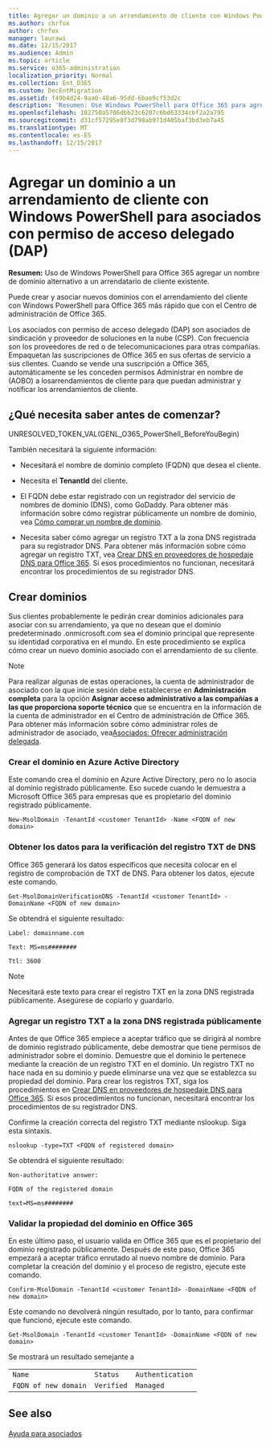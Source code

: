 ```yaml
---
title: Agregar un dominio a un arrendamiento de cliente con Windows PowerShell para asociados con permiso de acceso delegado (DAP)
ms.author: chrfox
author: chrfox
manager: laurawi
ms.date: 12/15/2017
ms.audience: Admin
ms.topic: article
ms.service: o365-administration
localization_priority: Normal
ms.collection: Ent_O365
ms.custom: DecEntMigration
ms.assetid: f49b4d24-9aa0-48a6-95dd-6bae9cf53d2c
description: 'Resumen: Use Windows PowerShell para Office 365 para agregar un nombre de dominio alternativo a un inquilino de cliente existente.'
ms.openlocfilehash: 182750a5706dbb23c6207c6bd63334cbf2a2a795
ms.sourcegitcommit: d31cf57295e8f3d798ab971d405baf3bd3eb7a45
ms.translationtype: MT
ms.contentlocale: es-ES
ms.lasthandoff: 12/15/2017
---
```

# <a name="add-a-domain-to-a-client-tenancy-with-windows-powershell-for-delegated-access-permission-dap-partners"></a>Agregar un dominio a un arrendamiento de cliente con Windows PowerShell para asociados con permiso de acceso delegado (DAP)

 **Resumen:** Uso de Windows PowerShell para Office 365 agregar un nombre de dominio alternativo a un arrendatario de cliente existente.
  
Puede crear y asociar nuevos dominios con el arrendamiento del cliente con Windows PowerShell para Office 365 más rápido que con el Centro de administración de Office 365.
  
Los asociados con permiso de acceso delegado (DAP) son asociados de sindicación y proveedor de soluciones en la nube (CSP). Con frecuencia son los proveedores de red o de telecomunicaciones para otras compañías. Empaquetan las suscripciones de Office 365 en sus ofertas de servicio a sus clientes. Cuando se vende una suscripción a Office 365, automáticamente se les conceden permisos Administrar en nombre de (AOBO) a losarrendamientos de cliente para que puedan administrar y notificar los arrendamientos de cliente.
## <a name="what-do-you-need-to-know-before-you-begin"></a>¿Qué necesita saber antes de comenzar?

UNRESOLVED_TOKEN_VAL(GENL_O365_PowerShell_BeforeYouBegin)
  
También necesitará la siguiente información:
  
- Necesitará el nombre de dominio completo (FQDN) que desea el cliente.
    
- Necesita el **TenantId** del cliente.
    
- El FQDN debe estar registrado con un registrador del servicio de nombres de dominio (DNS), como GoDaddy. Para obtener más información sobre cómo registrar públicamente un nombre de dominio, vea [Cómo comprar un nombre de dominio](https://go.microsoft.com/fwlink/p/?LinkId=532541).
    
- Necesita saber cómo agregar un registro TXT a la zona DNS registrada para su registrador DNS. Para obtener más información sobre cómo agregar un registro TXT, vea [Crear DNS en proveedores de hospedaje DNS para Office 365](https://go.microsoft.com/fwlink/p/?LinkId=532542). Si esos procedimientos no funcionan, necesitará encontrar los procedimientos de su registrador DNS.
    
## <a name="create-domains"></a>Crear dominios

 Sus clientes probablemente le pedirán crear dominios adicionales para asociar con su arrendamiento, ya que no desean que el dominio predeterminado <domain>.onmicrosoft.com sea el dominio principal que represente su identidad corporativa en el mundo. En este procedimiento se explica cómo crear un nuevo dominio asociado con el arrendamiento de su cliente.
  
> [!NOTE]
> Para realizar algunas de estas operaciones, la cuenta de administrador de asociado con la que inicie sesión debe establecerse en **Administración completa** para la opción **Asignar acceso administrativo a las compañías a las que proporciona soporte técnico** que se encuentra en la información de la cuenta de administrador en el Centro de administración de Office 365. Para obtener más información sobre cómo administrar roles de administrador de asociado, vea[Asociados: Ofrecer administración delegada](https://go.microsoft.com/fwlink/p/?LinkId=532435). 
  
### <a name="create-the-domain-in-azure-active-directory"></a>Crear el dominio en Azure Active Directory

Este comando crea el dominio en Azure Active Directory, pero no lo asocia al dominio registrado públicamente. Eso sucede cuando le demuestra a Microsoft Office 365 para empresas que es propietario del dominio registrado públicamente.
  
```
New-MsolDomain -TenantId <customer TenantId> -Name <FQDN of new domain>
```

### <a name="get-the-data-for-the-dns-txt-verification-record"></a>Obtener los datos para la verificación del registro TXT de DNS

 Office 365 generará los datos específicos que necesita colocar en el registro de comprobación de TXT de DNS. Para obtener los datos, ejecute este comando.
  
```
Get-MsolDomainVerificationDNS -TenantId <customer TenantId> -DomainName <FQDN of new domain>
```

Se obtendrá el siguiente resultado:
  
 `Label: domainname.com`
  
 `Text: MS=ms########`
  
 `Ttl: 3600`
  
> [!NOTE]
> Necesitará este texto para crear el registro TXT en la zona DNS registrada públicamente. Asegúrese de copiarlo y guardarlo. 
  
### <a name="add-a-txt-record-to-the-publically-registered-dns-zone"></a>Agregar un registro TXT a la zona DNS registrada públicamente

Antes de que Office 365 empiece a aceptar tráfico que se dirigirá al nombre de dominio registrado públicamente, debe demostrar que tiene permisos de administrador sobre el dominio. Demuestre que el dominio le pertenece mediante la creación de un registro TXT en el dominio. Un registro TXT no hace nada en su dominio y puede eliminarse una vez que se establezca su propiedad del dominio. Para crear los registros TXT, siga los procedimientos en [Crear DNS en proveedores de hospedaje DNS para Office 365](https://go.microsoft.com/fwlink/p/?LinkId=532542). Si esos procedimientos no funcionan, necesitará encontrar los procedimientos de su registrador DNS.
  
Confirme la creación correcta del registro TXT mediante nslookup. Siga esta sintaxis.
  
```
nslookup -type=TXT <FQDN of registered domain>
```

Se obtendrá el siguiente resultado:
  
 `Non-authoritative answer:`
  
 `FQDN of the registered domain`
  
 `text=MS=ms########`
  
### <a name="validate-domain-ownership-in-office-365"></a>Validar la propiedad del dominio en Office 365

En este último paso, el usuario valida en Office 365 que es el propietario del dominio registrado públicamente. Después de este paso, Office 365 empezará a aceptar tráfico enrutado al nuevo nombre de dominio. Para completar la creación del dominio y el proceso de registro, ejecute este comando. 
  
```
Confirm-MsolDomain -TenantId <customer TenantId> -DomainName <FQDN of new domain>
```

Este comando no devolverá ningún resultado, por lo tanto, para confirmar que funcionó, ejecute este comando.
  
```
Get-MsolDomain -TenantId <customer TenantId> -DomainName <FQDN of new domain>
```

Se mostrará un resultado semejante a
  
||||
|:-----|:-----|:-----|
| `Name` <br/> | `Status` <br/> | `Authentication` <br/> |
| `FQDN of new domain` <br/> | `Verified` <br/> | `Managed` <br/> |
   
## <a name="see-also"></a>See also

#### 

[Ayuda para asociados](https://go.microsoft.com/fwlink/p/?LinkID=533477)

